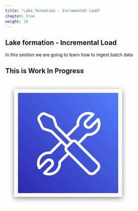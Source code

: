 ```yaml
---
title: "Lake formation - Incremental Load"
chapter: true
weight: 10
---
```


## Lake formation - Incremental Load
In this sestion we are going to learn how to ingest batch data 

## This is Work In Progress

![wip](/image/workinprogress.png)